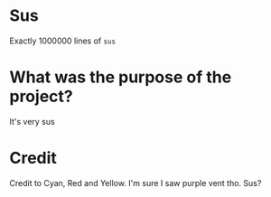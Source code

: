 # Sus

Exactly 1000000 lines of `sus`

# What was the purpose of the project?

It's very sus

# Credit

Credit to Cyan, Red and Yellow. I'm sure I saw purple vent tho. Sus?
